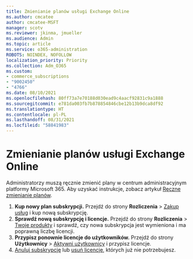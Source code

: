 ```yaml
---
title: Zmienianie planów usługi Exchange Online
ms.author: cmcatee
author: cmcatee-MSFT
manager: scotv
ms.reviewer: jkinma, jmueller
ms.audience: Admin
ms.topic: article
ms.service: o365-administration
ROBOTS: NOINDEX, NOFOLLOW
localization_priority: Priority
ms.collection: Adm_O365
ms.custom:
- commerce_subscriptions
- "9002450"
- "4766"
ms.date: 08/10/2021
ms.openlocfilehash: 80ff73a7e70188d030ead9c4aacf92831c9a1888
ms.sourcegitcommit: e781da003fb7b878854846cbe12b13b9dca8df92
ms.translationtype: HT
ms.contentlocale: pl-PL
ms.lasthandoff: 08/31/2021
ms.locfileid: "58841983"
---
```

# <a name="change-exchange-online-plans"></a>Zmienianie planów usługi Exchange Online

Administratorzy muszą ręcznie zmienić plany w centrum administracyjnym platformy Microsoft 365. Aby uzyskać instrukcje, zobacz artykuł [Ręczne zmienianie planów](https://docs.microsoft.com/microsoft-365/commerce/subscriptions/change-plans-manually).

1. **Kup nowy plan subskrypcji.** Przejdź do strony **Rozliczenia** > [Zakup usług](https://go.microsoft.com/fwlink/p/?linkid=868433) i kup nową subskrypcję.
2. **Sprawdź nową subskrypcję i licencje.** Przejdź do strony **Rozliczenia** > [Twoje produkty](https://go.microsoft.com/fwlink/p/?linkid=842054) i sprawdź, czy nowa subskrypcja jest wymieniona i ma poprawną liczbę licencji.
3. **Przypisz ponownie licencje do użytkowników.** Przejdź do strony **Użytkownicy** > [Aktywni użytkownicy](https://go.microsoft.com/fwlink/p/?linkid=834822) i przypisz licencje.
4. [Anuluj subskrypcję](https://docs.microsoft.com/microsoft-365/commerce/subscriptions/cancel-your-subscription) lub [usuń licencje](https://docs.microsoft.com/microsoft-365/commerce/licenses/buy-licenses), których już nie potrzebujesz.